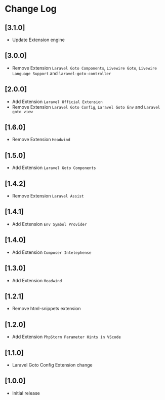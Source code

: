 # Change Log

## [3.1.0]
- Update Extension engine

## [3.0.0]
- Remove Extension `Laravel Goto Components`, `Livewire Goto`, `Livewire Language Support` and `laravel-goto-controller`

## [2.0.0]
- Add Extension `Laravel Official Extension`
- Remove Extension `Laravel Goto Config`, `Laravel Goto Env` and `Laravel goto view`

## [1.6.0]
- Remove Extension `Headwind`

## [1.5.0]
- Add Extension `Laravel Goto Components`

## [1.4.2]
- Remove Extension `Laravel Assist`
## [1.4.1]

- Add Extension `Env Symbol Provider`
## [1.4.0]

- Add Extension `Composer Intelephense`

## [1.3.0]

- Add Extension ```Headwind```

## [1.2.1]

- Remove html-snippets extension

## [1.2.0]

- Add Extension ```PhpStorm Parameter Hints in VScode```
## [1.1.0]

- Laravel Goto Config Extension change
## [1.0.0]

- Initial release